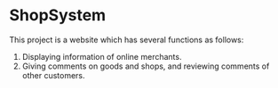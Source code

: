 # ShopSystem

This project is a website which has several functions as follows:
  1. Displaying information of online merchants.
  2. Giving comments on goods and shops, and reviewing comments of other customers.

